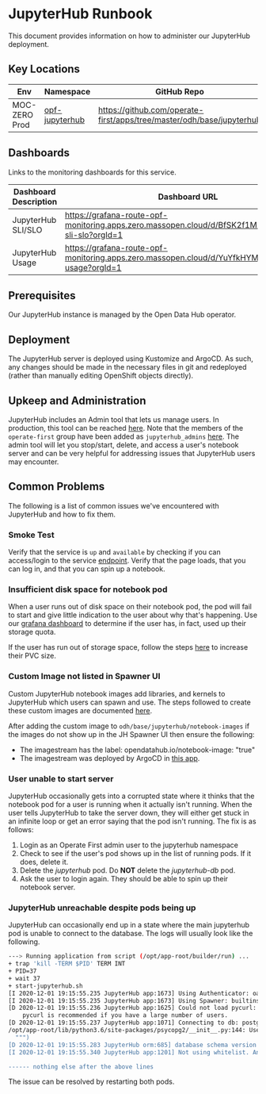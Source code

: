 # JupyterHub Runbook

This document provides information on how to administer our JupyterHub
deployment.

## Key Locations
| Env                                    | Namespace                                                    | GitHub Repo                        |
|----------------------------------------|-----------------------------------------------------------------------------------------------------------|-------------------------------|
| MOC-ZERO Prod                       | [opf-jupyterhub](https://console-openshift-console.apps.zero.massopen.cloud/project-details/ns/opf-jupyterhub)                                                                            | https://github.com/operate-first/apps/tree/master/odh/base/jupyterhub                        |

## Dashboards
Links to the monitoring dashboards for this service.

| Dashboard Description                     | Dashboard URL     |
| ------------------------------------------- | ------------ |
| JupyterHub SLI/SLO                       | https://grafana-route-opf-monitoring.apps.zero.massopen.cloud/d/BfSK2f1Mz/jupyterhub-sli-slo?orgId=1 |                            |
| JupyterHub Usage       |https://grafana-route-opf-monitoring.apps.zero.massopen.cloud/d/YuYfkHYMk/jupyterhub-usage?orgId=1  |                                                                                                                                                                       |

## Prerequisites

Our JupyterHub instance is managed by the Open Data Hub operator.

## Deployment

The JupyterHub server is deployed using Kustomize and ArgoCD. As such, any changes should be made
in the necessary files in git and redeployed (rather than manually editing
OpenShift objects directly).

## Upkeep and Administration
JupyterHub includes an Admin tool that lets us manage users. In production,
this tool can be reached [here](https://jupyterhub-opf-jupyterhub.apps.zero.massopen.cloud/hub/admin). Note that the members of the `operate-first` group have been added as `jupyterhub_admins` [here](https://github.com/operate-first/apps/blob/master/odh/base/jupyterhub/overrides/jupyterhub/base/jupyterhub-configmap.yaml). The admin tool will let you stop/start,
delete, and access a user's notebook server and can be very helpful for
addressing issues that JupyterHub users may encounter.

## Common Problems
The following is a list of common issues we've encountered with JupyterHub and
how to fix them.

### Smoke Test

Verify that the service is `up` and `available` by checking if you can access/login to the service [endpoint](https://jupyterhub-opf-jupyterhub.apps.zero.massopen.cloud/). Verify that the page loads, that you can log in, and
that you can spin up a notebook.

### Insufficient disk space for notebook pod

When a user runs out of disk space on their notebook pod, the pod will fail
to start and give little indication to the user about why that's happening.
Use our [grafana dashboard](https://grafana-route-opf-monitoring.apps.zero.massopen.cloud/d/YuYfkHYMk/jupyterhub-usage?orgId=1) to determine if the user has, in fact, used up
their storage quota.

If the user has run out of storage space, follow the steps [here](https://github.com/operate-first/blueprint/blob/main/docs/userstories/ops/increase_pvc_size_jh.feature) to increase their PVC size.

### Custom Image not listed in Spawner UI

Custom JupyterHub notebook images add libraries, and kernels to JupyterHub which users can spawn and use. The steps followed to create these custom images are documented [here](https://github.com/operate-first/blueprint/blob/main/docs/userstories/ops/add_imagestream_to_jh.feature).

After adding the custom image to `odh/base/jupyterhub/notebook-images` if the images do not show up in the JH Spawner UI then ensure the following:

- The imagestream has the label:   opendatahub.io/notebook-image: "true"
- The imagestream was deployed by ArgoCD in [this app](https://argocd-server-argocd.apps.moc-infra.massopen.cloud/applications/opf-jupyterhub).

### User unable to start server

JupyterHub occasionally gets into a corrupted state where it thinks that the notebook pod for a user is running when it actually isn't running. When the user tells JupyterHub to take the server down, they will either get stuck in an infinite loop or get an error saying that the pod isn't running. The fix is as follows:

1. Login as an Operate First admin user to the jupyterhub namespace
2. Check to see if the user's pod shows up in the list of running pods. If it does, delete it.
3. Delete the _jupyterhub_ pod. Do __NOT__ delete the _jupyterhub-db_ pod.
4. Ask the user to login again. They should be able to spin up their notebook server.

### JupyterHub unreachable despite pods being up

JupyterHub can occasionally end up in a state where the main jupyterhub pod is unable to connect to the database. The logs will usually look like the following.

```bash
---> Running application from script (/opt/app-root/builder/run) ...
+ trap 'kill -TERM $PID' TERM INT
+ PID=37
+ wait 37
+ start-jupyterhub.sh
[I 2020-12-01 19:15:55.235 JupyterHub app:1673] Using Authenticator: oauthenticator.openshift.OpenShiftOAuthenticator-0.9.0dev
[I 2020-12-01 19:15:55.235 JupyterHub app:1673] Using Spawner: builtins.OpenShiftSpawner
[D 2020-12-01 19:15:55.236 JupyterHub app:1625] Could not load pycurl: No module named 'pycurl'
    pycurl is recommended if you have a large number of users.
[D 2020-12-01 19:15:55.237 JupyterHub app:1071] Connecting to db: postgresql://jupyterhub:<password>@jupyterhub-db:5432/jupyterhub
/opt/app-root/lib/python3.6/site-packages/psycopg2/__init__.py:144: UserWarning: The psycopg2 wheel package will be renamed from release 2.8; in order to keep installing from binary please use "pip install psycopg2-binary" instead. For details see: <http://initd.org/psycopg/docs/install.html#binary-install-from-pypi> .
  """)
[D 2020-12-01 19:15:55.283 JupyterHub orm:685] database schema version found: 896818069c98
[I 2020-12-01 19:15:55.340 JupyterHub app:1201] Not using whitelist. Any authenticated user will be allowed.

------ nothing else after the above lines
```

The issue can be resolved by restarting both pods.

